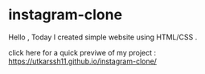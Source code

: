 # instagram-clone

Hello ,
Today I created simple website using HTML/CSS .

click here for a quick previwe of my project : https://utkarssh11.github.io/instagram-clone/
